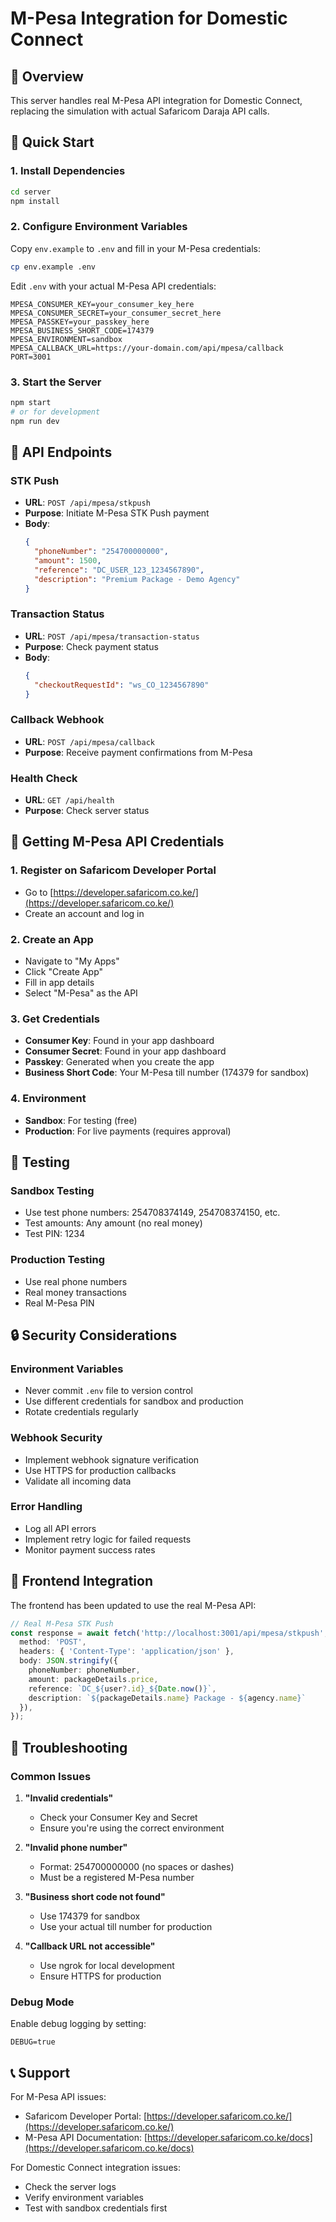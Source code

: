 # M-Pesa Integration for Domestic Connect

## 🎯 **Overview**
This server handles real M-Pesa API integration for Domestic Connect, replacing the simulation with actual Safaricom Daraja API calls.

## 🚀 **Quick Start**

### **1. Install Dependencies**
```bash
cd server
npm install
```

### **2. Configure Environment Variables**
Copy `env.example` to `.env` and fill in your M-Pesa credentials:
```bash
cp env.example .env
```

Edit `.env` with your actual M-Pesa API credentials:
```env
MPESA_CONSUMER_KEY=your_consumer_key_here
MPESA_CONSUMER_SECRET=your_consumer_secret_here
MPESA_PASSKEY=your_passkey_here
MPESA_BUSINESS_SHORT_CODE=174379
MPESA_ENVIRONMENT=sandbox
MPESA_CALLBACK_URL=https://your-domain.com/api/mpesa/callback
PORT=3001
```

### **3. Start the Server**
```bash
npm start
# or for development
npm run dev
```

## 🔧 **API Endpoints**

### **STK Push**
- **URL**: `POST /api/mpesa/stkpush`
- **Purpose**: Initiate M-Pesa STK Push payment
- **Body**:
  ```json
  {
    "phoneNumber": "254700000000",
    "amount": 1500,
    "reference": "DC_USER_123_1234567890",
    "description": "Premium Package - Demo Agency"
  }
  ```

### **Transaction Status**
- **URL**: `POST /api/mpesa/transaction-status`
- **Purpose**: Check payment status
- **Body**:
  ```json
  {
    "checkoutRequestId": "ws_CO_1234567890"
  }
  ```

### **Callback Webhook**
- **URL**: `POST /api/mpesa/callback`
- **Purpose**: Receive payment confirmations from M-Pesa

### **Health Check**
- **URL**: `GET /api/health`
- **Purpose**: Check server status

## 🔑 **Getting M-Pesa API Credentials**

### **1. Register on Safaricom Developer Portal**
- Go to [https://developer.safaricom.co.ke/](https://developer.safaricom.co.ke/)
- Create an account and log in

### **2. Create an App**
- Navigate to "My Apps"
- Click "Create App"
- Fill in app details
- Select "M-Pesa" as the API

### **3. Get Credentials**
- **Consumer Key**: Found in your app dashboard
- **Consumer Secret**: Found in your app dashboard
- **Passkey**: Generated when you create the app
- **Business Short Code**: Your M-Pesa till number (174379 for sandbox)

### **4. Environment**
- **Sandbox**: For testing (free)
- **Production**: For live payments (requires approval)

## 🧪 **Testing**

### **Sandbox Testing**
- Use test phone numbers: 254708374149, 254708374150, etc.
- Test amounts: Any amount (no real money)
- Test PIN: 1234

### **Production Testing**
- Use real phone numbers
- Real money transactions
- Real M-Pesa PIN

## 🔒 **Security Considerations**

### **Environment Variables**
- Never commit `.env` file to version control
- Use different credentials for sandbox and production
- Rotate credentials regularly

### **Webhook Security**
- Implement webhook signature verification
- Use HTTPS for production callbacks
- Validate all incoming data

### **Error Handling**
- Log all API errors
- Implement retry logic for failed requests
- Monitor payment success rates

## 📱 **Frontend Integration**

The frontend has been updated to use the real M-Pesa API:

```typescript
// Real M-Pesa STK Push
const response = await fetch('http://localhost:3001/api/mpesa/stkpush', {
  method: 'POST',
  headers: { 'Content-Type': 'application/json' },
  body: JSON.stringify({
    phoneNumber: phoneNumber,
    amount: packageDetails.price,
    reference: `DC_${user?.id}_${Date.now()}`,
    description: `${packageDetails.name} Package - ${agency.name}`
  }),
});
```

## 🚨 **Troubleshooting**

### **Common Issues**

1. **"Invalid credentials"**
   - Check your Consumer Key and Secret
   - Ensure you're using the correct environment

2. **"Invalid phone number"**
   - Format: 254700000000 (no spaces or dashes)
   - Must be a registered M-Pesa number

3. **"Business short code not found"**
   - Use 174379 for sandbox
   - Use your actual till number for production

4. **"Callback URL not accessible"**
   - Use ngrok for local development
   - Ensure HTTPS for production

### **Debug Mode**
Enable debug logging by setting:
```env
DEBUG=true
```

## 📞 **Support**

For M-Pesa API issues:
- Safaricom Developer Portal: [https://developer.safaricom.co.ke/](https://developer.safaricom.co.ke/)
- M-Pesa API Documentation: [https://developer.safaricom.co.ke/docs](https://developer.safaricom.co.ke/docs)

For Domestic Connect integration issues:
- Check the server logs
- Verify environment variables
- Test with sandbox credentials first
